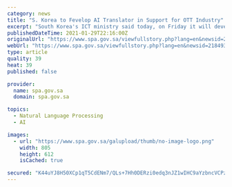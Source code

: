```yaml
---
category: news
title: "S. Korea to Fevelop AI Translator in Support for OTT Industry"
excerpt: "South Korea's ICT ministry said today, on Friday it will develop an artificial intelligence-powered translator for local video streaming services as part of its broader support plan for the fast-growing over-the-top (OTT) media industry,"
publishedDateTime: 2021-01-29T22:16:00Z
originalUrl: "https://www.spa.gov.sa/viewfullstory.php?lang=en&newsid=2184933"
webUrl: "https://www.spa.gov.sa/viewfullstory.php?lang=en&newsid=2184933"
type: article
quality: 39
heat: 39
published: false

provider:
  name: spa.gov.sa
  domain: spa.gov.sa

topics:
  - Natural Language Processing
  - AI

images:
  - url: "https://www.spa.gov.sa/galupload/thumb/no-image-logo.png"
    width: 805
    height: 612
    isCached: true

secured: "K44uYJ8H50XCp1qT5CdENm7/QLs+7Hh0DERzi0edq3nJZ1wIHC9aYzbncVCPzaspiHU6wlwyC40PjtTsb8pmcNnVdweROZ57g49sff/1iehAhRxJoauk2K11uMCfZNYJ+8g+w6FSEtJ9s5g+estn9LMaxPe1lQmscwTW+z9gU3KljAHx9G+Ry0u2nOgrGUmOyWL+StHGHG/E387v2ad4yh1Q42sDr2O5o3P8vx1JC04C9Mlfq4TRDmOOzmEvDJTMg60kSXA9KLHUu9rkub9T3Y7KjDEiBYGj8K9xyk0cEIL4ZMR9KJaM49usmHWEKjbVOmVzsHDImaPtKwdR212aZjWS29WmKKWc5mQ0RpmkFlw=;v+6/nouWJJdO15+m7J83yg=="
---
```



